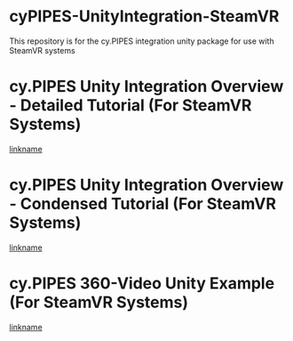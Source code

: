 # cyPIPES-UnityIntegration-SteamVR
This repository is for the cy.PIPES integration unity package for use with SteamVR systems

# cy.PIPES Unity Integration Overview - Detailed Tutorial (For SteamVR Systems)
[linkname](https://youtu.be/GHUMLYrCk-A)

# cy.PIPES Unity Integration Overview - Condensed Tutorial (For SteamVR Systems)
[linkname](https://youtu.be/4fE48QN2f7U)

# cy.PIPES 360-Video Unity Example (For SteamVR Systems)
[linkname](https://youtu.be/_ZzIcIRrrFk)
